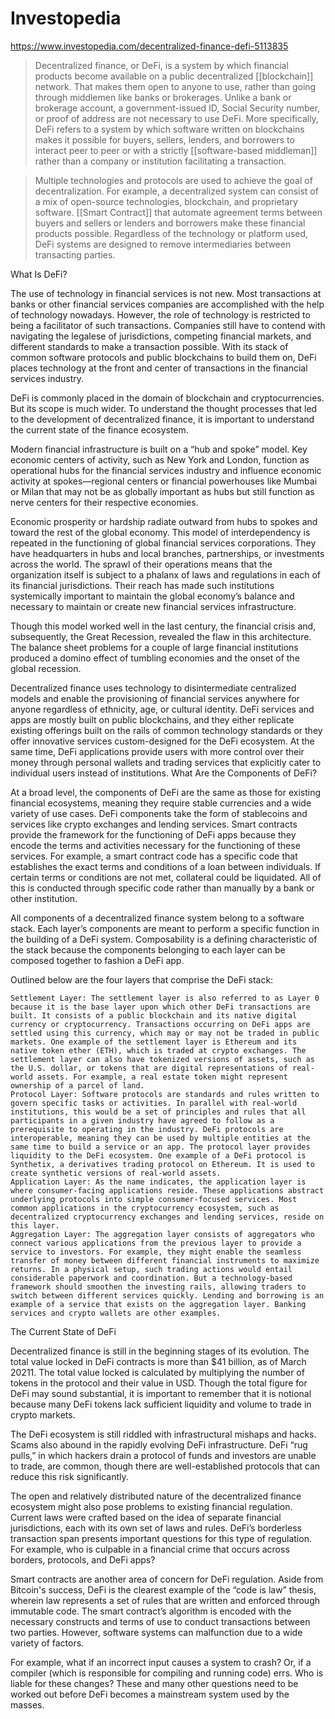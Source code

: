 
# Investopedia
https://www.investopedia.com/decentralized-finance-defi-5113835

> Decentralized finance, or DeFi, is a system by which financial products become available on a public decentralized [[blockchain]] network. That makes them open to anyone to use, rather than going through middlemen like banks or brokerages. Unlike a bank or brokerage account, a government-issued ID, Social Security number, or proof of address are not necessary to use DeFi. More specifically, DeFi refers to a system by which software written on blockchains makes it possible for buyers, sellers, lenders, and borrowers to interact peer to peer or with a strictly [[software-based middleman]] rather than a company or institution facilitating a transaction.

> Multiple technologies and protocols are used to achieve the goal of decentralization. For example, a decentralized system can consist of a mix of open-source technologies, blockchain, and proprietary software. [[Smart Contract]] that automate agreement terms between buyers and sellers or lenders and borrowers make these financial products possible. Regardless of the technology or platform used, DeFi systems are designed to remove intermediaries between transacting parties. 


 What Is DeFi?

The use of technology in financial services is not new. Most transactions at banks or other financial services companies are accomplished with the help of technology nowadays. However, the role of technology is restricted to being a facilitator of such transactions. Companies still have to contend with navigating the legalese of jurisdictions, competing financial markets, and different standards to make a transaction possible. With its stack of common software protocols and public blockchains to build them on, DeFi places technology at the front and center of transactions in the financial services industry.

DeFi is commonly placed in the domain of blockchain and cryptocurrencies. But its scope is much wider. To understand the thought processes that led to the development of decentralized finance, it is important to understand the current state of the finance ecosystem.

Modern financial infrastructure is built on a “hub and spoke” model. Key economic centers of activity, such as New York and London, function as operational hubs for the financial services industry and influence economic activity at spokes—regional centers or financial powerhouses like Mumbai or Milan that may not be as globally important as hubs but still function as nerve centers for their respective economies.

Economic prosperity or hardship radiate outward from hubs to spokes and toward the rest of the global economy. This model of interdependency is repeated in the functioning of global financial services corporations. They have headquarters in hubs and local branches, partnerships, or investments across the world. The sprawl of their operations means that the organization itself is subject to a phalanx of laws and regulations in each of its financial jurisdictions. Their reach has made such institutions systemically important to maintain the global economy’s balance and necessary to maintain or create new financial services infrastructure.

Though this model worked well in the last century, the financial crisis and, subsequently, the Great Recession, revealed the flaw in this architecture. The balance sheet problems for a couple of large financial institutions produced a domino effect of tumbling economies and the onset of the global recession.

Decentralized finance uses technology to disintermediate centralized models and enable the provisioning of financial services anywhere for anyone regardless of ethnicity, age, or cultural identity. DeFi services and apps are mostly built on public blockchains, and they either replicate existing offerings built on the rails of common technology standards or they offer innovative services custom-designed for the DeFi ecosystem. At the same time, DeFi applications provide users with more control over their money through personal wallets and trading services that explicitly cater to individual users instead of institutions.
What Are the Components of DeFi?

At a broad level, the components of DeFi are the same as those for existing financial ecosystems, meaning they require stable currencies and a wide variety of use cases. DeFi components take the form of stablecoins and services like crypto exchanges and lending services. Smart contracts provide the framework for the functioning of DeFi apps because they encode the terms and activities necessary for the functioning of these services. For example, a smart contract code has a specific code that establishes the exact terms and conditions of a loan between individuals. If certain terms or conditions are not met, collateral could be liquidated. All of this is conducted through specific code rather than manually by a bank or other institution.

All components of a decentralized finance system belong to a software stack. Each layer’s components are meant to perform a specific function in the building of a DeFi system. Composability is a defining characteristic of the stack because the components belonging to each layer can be composed together to fashion a DeFi app.

Outlined below are the four layers that comprise the DeFi stack:

    Settlement Layer: The settlement layer is also referred to as Layer 0 because it is the base layer upon which other DeFi transactions are built. It consists of a public blockchain and its native digital currency or cryptocurrency. Transactions occurring on DeFi apps are settled using this currency, which may or may not be traded in public markets. One example of the settlement layer is Ethereum and its native token ether (ETH), which is traded at crypto exchanges. The settlement layer can also have tokenized versions of assets, such as the U.S. dollar, or tokens that are digital representations of real-world assets. For example, a real estate token might represent ownership of a parcel of land.  
    Protocol Layer: Software protocols are standards and rules written to govern specific tasks or activities. In parallel with real-world institutions, this would be a set of principles and rules that all participants in a given industry have agreed to follow as a prerequisite to operating in the industry. DeFi protocols are interoperable, meaning they can be used by multiple entities at the same time to build a service or an app. The protocol layer provides liquidity to the DeFi ecosystem. One example of a DeFi protocol is Synthetix, a derivatives trading protocol on Ethereum. It is used to create synthetic versions of real-world assets.
    Application Layer: As the name indicates, the application layer is where consumer-facing applications reside. These applications abstract underlying protocols into simple consumer-focused services. Most common applications in the cryptocurrency ecosystem, such as decentralized cryptocurrency exchanges and lending services, reside on this layer.
    Aggregation Layer: The aggregation layer consists of aggregators who connect various applications from the previous layer to provide a service to investors. For example, they might enable the seamless transfer of money between different financial instruments to maximize returns. In a physical setup, such trading actions would entail considerable paperwork and coordination. But a technology-based framework should smoothen the investing rails, allowing traders to switch between different services quickly. Lending and borrowing is an example of a service that exists on the aggregation layer. Banking services and crypto wallets are other examples.           

The Current State of DeFi

Decentralized finance is still in the beginning stages of its evolution. The total value locked in DeFi contracts is more than $41 billion, as of March 20211. The total value locked is calculated by multiplying the number of tokens in the protocol and their value in USD. Though the total figure for DeFi may sound substantial, it is important to remember that it is notional because many DeFi tokens lack sufficient liquidity and volume to trade in crypto markets.

The DeFi ecosystem is still riddled with infrastructural mishaps and hacks. Scams also abound in the rapidly evolving DeFi infrastructure. DeFi “rug pulls,” in which hackers drain a protocol of funds and investors are unable to trade, are common, though there are well-established protocols that can reduce this risk significantly.

The open and relatively distributed nature of the decentralized finance ecosystem might also pose problems to existing financial regulation. Current laws were crafted based on the idea of separate financial jurisdictions, each with its own set of laws and rules. DeFi’s borderless transaction span presents important questions for this type of regulation. For example, who is culpable in a financial crime that occurs across borders, protocols, and DeFi apps?

Smart contracts are another area of concern for DeFi regulation. Aside from Bitcoin's success, DeFi is the clearest example of the “code is law” thesis, wherein law represents a set of rules that are written and enforced through immutable code. The smart contract’s algorithm is encoded with the necessary constructs and terms of use to conduct transactions between two parties. However, software systems can malfunction due to a wide variety of factors.

For example, what if an incorrect input causes a system to crash? Or, if a compiler (which is responsible for compiling and running code) errs. Who is liable for these changes? These and many other questions need to be worked out before DeFi becomes a mainstream system used by the masses. 